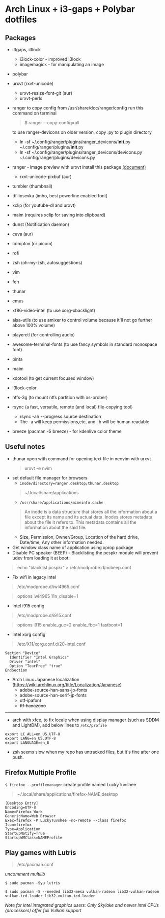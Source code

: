 # Arch Linux + i3-gaps + Polybar dotfiles
## Packages
* i3gaps, i3lock
   * i3lock-color - improved i3lock
   * imagemagick - for manipulating an image
* polybar
* urxvt (rxvt-unicode)
  * urxvt-resize-font-git (aur)
  * urxvt-perls
* ranger
  to copy config from /usr/share/doc/ranger/config run this command on terminal
  > $ ranger --copy-config=all 
  
  to use ranger-devicons on older version, copy .py to plugin directory
  - ln -sf ~/.config/ranger/plugins/ranger_devicons/__init__.py ~/.config/ranger/plugins/__init__.py
  - ln -sf ~/.config/ranger/plugins/ranger_devicons/devicons.py ~/.config/ranger/plugins/devicons.py
  
* ranger - image preview with urxvt install this package [(document)](https://github.com/ranger/ranger/wiki/Image-Previews#with-urxvt)
  * rxvt-unicode-pixbuf (aur)
* tumbler (thumbnail)
* ttf-iosevka (imho, best powerline enabled font)
* xclip (for youtube-dl and urxvt)
* maim (requires xclip for saving into clipboard)
* dunst (Notification daemon)
* cava (aur)
* compton (or picom)
* rofi
* zsh (oh-my-zsh, autosuggestions)
* vim
* feh
* thunar
* cmus
* xf86-video-intel (to use xorg-xbacklight)
* alsa-utils (to use amixer to control volume because it'll not go further above 100% volume)
* playerctl (for controlling audio)
* awesome-terminal-fonts (to use fancy symbols in standard monospace font)
* pinta
* maim
* xdotool (to get current focused window)
* i3lock-color
* ntfs-3g (to mount ntfs partition with os-prober)
* rsync (a fast, versatile, remote (and local) file-copying tool)
  * rsync -ah --progress source destination
  * The -a will keep permissions,etc, and -h will be human readable
* breeze (pacman -S breeze) - for kdenlive color theme 

## Useful notes
* thunar open with command for opening text file in neovim with urxvt
  > urxvt -e nvim 
* set default file manager for browsers 
  - `inode/directory=ranger.desktop;thunar.desktop`
  > ~/.local/share/applications
  * `/usr/share/applications/mimeinfo.cache`
  > An inode is a data structure that stores all the information about a file except its name and its actual data.
  > Inodes stores metadata about the file it refers to. This metadata contains all the information about the said file.
  - Size, Permission, Owner/Group, Location of the hard drive, Date/time, Any other information needed.
* Get window class name of application using xprop package
* Disable PC speaker (BEEP) - Blacklisting the pcspkr module will prevent udev from loading it at boot:
> echo "blacklist pcspkr" > /etc/modprobe.d/nobeep.conf
* Fix wifi in legacy Intel 
> /etc/modprobe.d/iwl4965.conf 

> options iwl4965 11n_disable=1
* Intel i915 config 
> /etc/modprobe.d/i915.conf 

> options i915 enable_guc=2 enable_fbc=1 fastboot=1 
* Intel xorg config 

> /etc/X11/xorg.conf.d/20-intel.conf 
```
Section "Device"
  Identifier "Intel Graphics"
  Driver "intel"
  Option "TearFree" "true"
EndSection
```
* Arch Linux Japanese localization (https://wiki.archlinux.org/title/Localization/Japanese) 
  * adobe-source-han-sans-jp-fonts 
  * adobe-source-han-serif-jp-fonts 
  * otf-ipafont 
  * <strike>ttf-hanazono</strike> 

---

* arch with xfce, to fix locale when using display manager (such as SDDM and LightDM), add below lines to `/etc/profile`

```
export LC_ALL=en_US.UTF-8
export LANG=en_US.UTF-8                                                         
export LANGUAGE=en_U
```
* zsh seems slow when my repo has untracked files, but it's fine after one push. 

## Firefox Multiple Profile 

`$ firefox --profilemanager` create profile named LuckyTuvshee

> ~/.local/share/applications/firefox-NAME.desktop 

```
[Desktop Entry]                                                                                         
Encoding=UTF-8
Name=Firefox Work
GenericName=Web Browser
Exec=firefox -P LuckyTuvshee -no-remote --class firefox
Icon=firefox
Type=Application
StartupNotify=True
StartupWMClass=NAMEProfile
```
## Play games with Lutris 

> /etc/pacman.conf 

*uncomment multilib* 

`$ sudo pacman -Syu lutris`

`$ sudo pacman -S --needed lib32-mesa vulkan-radeon lib32-vulkan-radeon vulkan-icd-loader lib32-vulkan-icd-loader` 

*Note for Intel integrated graphics users: Only Skylake and newer Intel CPUs (processors) offer full Vulkan support* 
